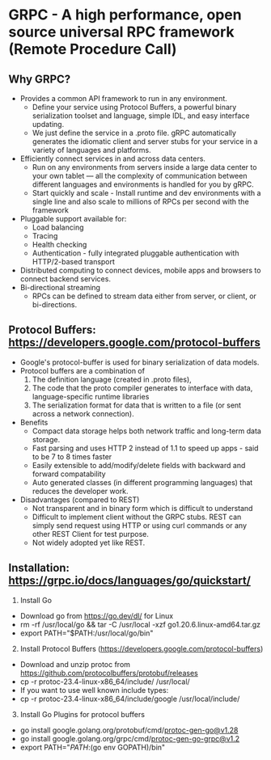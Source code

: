# GRPC - A high performance, open source universal RPC framework (Remote Procedure Call)

## Why GRPC?
- Provides a common API framework to run in any environment.
    - Define your service using Protocol Buffers, a powerful binary serialization toolset and language, simple IDL, and easy interface updating.
    - We just define the service in a .proto file. gRPC automatically generates the idiomatic client and server stubs for your service in a variety of languages and platforms.
- Efficiently connect services in and across data centers.
    - Run on any environments from servers inside a large data center to your own tablet — all the complexity of communication between different languages and environments is handled for you by gRPC.
    - Start quickly and scale - Install runtime and dev environments with a single line and also scale to millions of RPCs per second with the framework
- Pluggable support available for:
	- Load balancing
	- Tracing
	- Health checking
	- Authentication - fully integrated pluggable authentication with HTTP/2-based transport
- Distributed computing to connect devices, mobile apps and browsers to connect backend services.
- Bi-directional streaming
    - RPCs can be defined to stream data either from server, or client, or bi-directions.

## Protocol Buffers: https://developers.google.com/protocol-buffers
- Google's protocol-buffer is used for binary serialization of data models.		
- Protocol buffers are a combination of
	1. The definition language (created in .proto files),
	2. The code that the proto compiler generates to interface with data, language-specific runtime libraries
	3. The serialization format for data that is written to a file (or sent across a network connection).
- Benefits
	- Compact data storage helps both network traffic and long-term data storage.
	- Fast parsing and uses HTTP 2 instead of 1.1 to speed up apps - said to be 7 to 8 times faster
	- Easily extensible to add/modify/delete fields with backward and forward compatability
	- Auto generated classes (in different programming languages) that reduces the developer work.
- Disadvantages (compared to REST)
    - Not transparent and in binary form which is difficult to understand
    - Difficult to implement client without the GRPC stubs. REST can simply send request using HTTP or using curl commands or any other REST Client for test purpose.
    - Not widely adopted yet like REST.

## Installation: https://grpc.io/docs/languages/go/quickstart/
1. Install Go
- Download go from https://go.dev/dl/ for Linux
- rm -rf /usr/local/go && tar -C /usr/local -xzf go1.20.6.linux-amd64.tar.gz
- export PATH="$PATH:/usr/local/go/bin"

2. Install Protocol Buffers (https://developers.google.com/protocol-buffers)
- Download and unzip protoc from https://github.com/protocolbuffers/protobuf/releases
- cp -r protoc-23.4-linux-x86_64/include/ /usr/local/
- If you want to use well known include types:
- cp -r protoc-23.4-linux-x86_64/include/google /usr/local/include/

3. Install Go Plugins for protocol buffers
- go install google.golang.org/protobuf/cmd/protoc-gen-go@v1.28
- go install google.golang.org/grpc/cmd/protoc-gen-go-grpc@v1.2
- export PATH="$PATH:$(go env GOPATH)/bin"